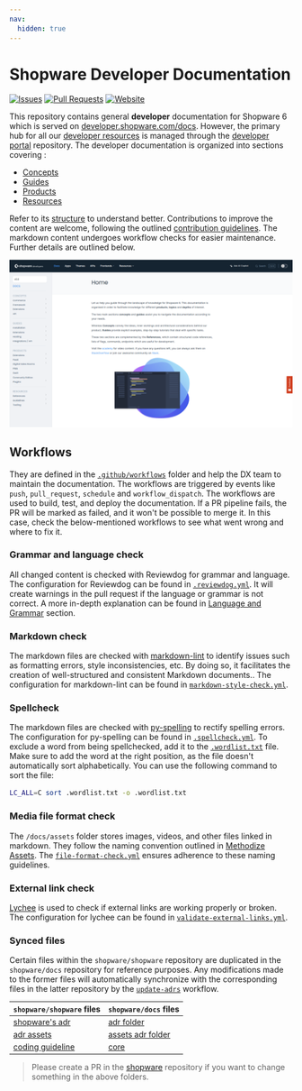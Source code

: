 ```yaml
---
nav:
  hidden: true
---
```


# Shopware Developer Documentation

[![Issues](https://img.shields.io/github/issues/shopware/docs)](https://github.com/shopware/docs/issues)
[![Pull Requests](https://img.shields.io/github/issues-pr/shopware/docs)](https://github.com/shopware/docs/pulls)
[![Website](https://img.shields.io/website?url=https%3A%2F%2Fdeveloper.shopware.com)](https://developer.shopware.com)

This repository contains general **developer** documentation for Shopware 6 which is served on [developer.shopware.com/docs](https://developer.shopware.com/docs/). However, the primary hub for all our [developer resources](https://developer.shopware.com/) is managed through the [developer portal](https://github.com/shopware/developer-portal) repository.
The developer documentation is organized into sections covering :

- [Concepts](./concepts/)
- [Guides](./guides/)
- [Products](./products/)
- [Resources](./resources/)

Refer to its [structure](./index.md) to understand better. Contributions to improve the content are welcome, following the outlined [contribution guidelines](./resources/guidelines/documentation-guidelines/06-doc-process.md). The markdown content undergoes workflow checks for easier maintenance. Further details are outlined below.

![Developer docs](./assets/developer-docs.png)

## Workflows

They are defined in the [`.github/workflows`](./.github/workflows/) folder and help the DX team to maintain the documentation. The workflows are triggered by events like `push`, `pull_request`, `schedule` and `workflow_dispatch`. The workflows are used to build, test, and deploy the documentation. If a PR pipeline fails, the PR will be marked as failed, and it won't be possible to merge it. In this case, check the below-mentioned workflows to see what went wrong and where to fix it.

### Grammar and language check

All changed content is checked with Reviewdog for grammar and language. The configuration for Reviewdog can be found in [`.reviewdog.yml`](./.github/workflows/reviewdog.yml). It will create warnings in the pull request if the language or grammar is not correct. A more in-depth explanation can be found in [Language and Grammar](./resources/guidelines/documentation-guidelines/03-language-and-grammar.md) section.

### Markdown check

The markdown files are checked with [markdown-lint](https://github.com/avto-dev/markdown-lint) to identify issues such as formatting errors, style inconsistencies, etc. By doing so, it facilitates the creation of well-structured and consistent Markdown documents.. The configuration for markdown-lint can be found in [`markdown-style-check.yml`](./.github/workflows/markdown-style-check.yml).

### Spellcheck

The markdown files are checked with [py-spelling](https://facelessuser.github.io/pyspelling/) to rectify spelling errors. The configuration for py-spelling can be found in [`.spellcheck.yml`](./.github/workflows/spellcheck.yml). To exclude a word from being spellchecked, add it to the [`.wordlist.txt`](./.wordlist.txt) file. Make sure to add the word at the right position, as the file doesn't automatically sort alphabetically. You can use the following command to sort the file:

```bash
LC_ALL=C sort .wordlist.txt -o .wordlist.txt
```

### Media file format check

The `/docs/assets` folder stores images, videos, and other files linked in markdown. They follow the naming convention outlined in [Methodize Assets](./resources/guidelines/documentation-guidelines/05-methodize-assets.md#visual-diagram-guidelines). The [`file-format-check.yml`](.github/workflows/file-format-check.yml) ensures adherence to these naming guidelines.

### External link check

[Lychee](https://github.com/lycheeverse/lychee) is used to check if external links are working properly or broken. The configuration for lychee can be found in [`validate-external-links.yml`](./.github/workflows/validate-external-links.yml).

### Synced files

Certain files within the `shopware/shopware` repository are duplicated in the `shopware/docs` repository for reference purposes. Any modifications made to the former files will automatically synchronize with the corresponding files in the latter repository by the [`update-adrs`](./.github/workflows/update-adrs.yml) workflow.

| `shopware/shopware` files | `shopware/docs` files                     |
|-----------------------|-------------------------------------------|
| [shopware's adr](https://github.com/shopware/shopware/tree/trunk/adr) | [adr folder](./resources/references/adr/) |
| [adr assets](https://github.com/shopware/shopware/tree/trunk/adr/assets) | [assets adr folder](./assets/adr/)        |
| [coding guideline](https://github.com/shopware/shopware/tree/trunk/coding-guidelines/core) | [core](./resources/guidelines/code/core)  |

> Please create a PR in the [shopware](https://github.com/shopware/shopware/pulls) repository if you want to change something in the above folders.
